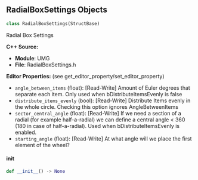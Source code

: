 ## RadialBoxSettings Objects

```python
class RadialBoxSettings(StructBase)
```

Radial Box Settings

**C++ Source:**

- **Module**: UMG
- **File**: RadialBoxSettings.h

**Editor Properties:** (see get_editor_property/set_editor_property)

- ``angle_between_items`` (float):  [Read-Write] Amount of Euler degrees that separate each item. Only used when bDistributeItemsEvenly is false
- ``distribute_items_evenly`` (bool):  [Read-Write] Distribute Items evenly in the whole circle. Checking this option ignores AngleBetweenItems
- ``sector_central_angle`` (float):  [Read-Write] If we need a section of a radial (for example half-a-radial) we can define a central angle < 360 (180 in case of half-a-radial). Used when bDistributeItemsEvenly is enabled.
- ``starting_angle`` (float):  [Read-Write] At what angle will we place the first element of the wheel?

<a id="unreal.RadialBoxSettings.__init__"></a>

#### __init__

```python
def __init__() -> None
```

<a id="unreal.SlateChildSize"></a>